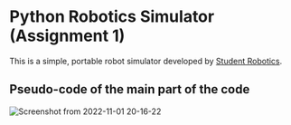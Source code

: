 Python Robotics Simulator (Assignment 1)
================================

This is a simple, portable robot simulator developed by [Student Robotics](https://studentrobotics.org).


Pseudo-code of the main part of the code
----------------------
![Screenshot from 2022-11-01 20-16-22](https://user-images.githubusercontent.com/117213899/199319679-8f7d81fe-4e11-4034-9a4b-9489134d810b.png)
